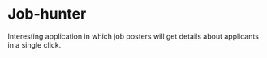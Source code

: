 # Job-hunter
Interesting application in which job posters will get details about applicants in a single click.
